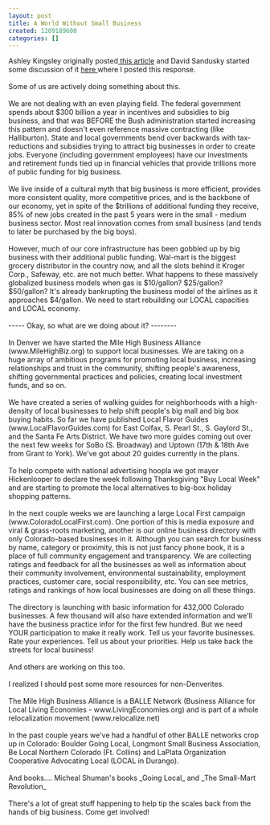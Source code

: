 ```yaml
---
layout: post
title: A World Without Small Business
created: 1209189600
categories: []
---
```

<p>Ashley Kingsley originally posted<a href="http://ashleyslist.blogspirit.com/archive/2006/04/05/the-world-without-small-business.html"> this article</a> and David Sandusky started some discussion of it <a href="http://www.yourbrandplan.com/forum/business-needs-opportunities/644-world-without-small-business.html">here </a>where I posted this response.<br>
<br>
Some of us are actively doing something about this.<br>
<br>
We are not dealing with an even playing field. The federal government spends about $300 billion a year in incentives and subsidies to big business, and that was BEFORE the Bush administration started increasing this pattern and doesn't even reference massive contracting (like Halliburton). State and local governments bend over backwards with tax-reductions and subsidies trying to attract big businesses in order to create jobs. Everyone (including government employees) have our investments and retirement funds tied up in financial vehicles that provide trillions more of public funding for big business.<br>
<br>
We live inside of a cultural myth that big business is more efficient, provides more consistent quality, more competitive prices, and is the backbone of our economy, yet in spite of the $trillions of additional funding they receive, 85% of new jobs created in the past 5 years were in the small - medium business sector. Most real innovation comes from small business (and tends to later be purchased by the big boys).<br>
<br>
However, much of our core infrastructure has been gobbled up by big business with their additional public funding. Wal-mart is the biggest grocery distributor in the country now, and all the slots behind it Kroger Corp., Safeway, etc. are not much better. What happens to these massively globalized business models when gas is $10/gallon? $25/gallon? $50/gallon? It's already bankrupting the business model of the airlines as it approaches $4/gallon. We need to start rebuilding our LOCAL capacities and LOCAL economy.<br>
<br>
----- Okay, so what are we doing about it? --------<br>
<br>
In Denver we have started the Mile High Business Alliance (www.MileHighBiz.org) to support local businesses. We are taking on a huge array of ambitious programs for promoting local business, increasing relationships and trust in the community, shifting people's awareness, shifting governmental practices and policies, creating local investment funds, and so on.<br>
<br>
We have created a series of walking guides for neighborhoods with a high-density of local businesses to help shift people's big mall and big box buying habits. So far we have published Local Flavor Guides (www.LocalFlavorGuides.com) for East Colfax, S. Pearl St., S. Gaylord St., and the Santa Fe Arts District. We have two more guides coming out over the next few weeks for SoBo (S. Broadway) and Uptown (17th &amp; 18th Ave from Grant to York). We've got about 20 guides currently in the plans.<br>
<br>
To help compete with national advertising hoopla we got mayor Hickenlooper to declare the week following Thanksgiving "Buy Local Week" and are starting to promote the local alternatives to big-box holiday shopping patterns.<br>
<br>
In the next couple weeks we are launching a large Local First campaign (www.ColoradoLocalFirst.com). One portion of this is media exposure and viral &amp; grass-roots marketing, another is our online business directory with only Colorado-based businesses in it. Although you can search for business by name, category or proximity, this is not just fancy phone book, it is a place of full community engagement and transparency. We are collecting ratings and feedback for all the businesses as well as information about their community involvement, environmental sustainability, employment practices, customer care, social responsibility, etc. You can see metrics, ratings and rankings of how local businesses are doing on all these things.<br>
<br>
The directory is launching with basic information for 432,000 Colorado businesses. A few thousand will also have extended information and we'll have the business practice infor for the first few hundred. But we need YOUR participation to make it really work. Tell us your favorite businesses. Rate your experiences. Tell us about your priorities. Help us take back the streets for local business!<br>
<br>
And others are working on this too.<br>
<br>
I realized I should post some more resources for non-Denverites.<br>
<br>
The Mile High Business Alliance is a BALLE Network (Business Alliance for Local Living Economies - www.LivingEconomies.org) and is part of a whole relocalization movement (www.relocalize.net)<br>
<br>
In the past couple years we've had a handful of other BALLE networks crop up in Colorado: Boulder Going Local, Longmont Small Business Association, Be Local Northern Colorado (Ft. Collins) and LaPlata Organization Cooperative Advocating Local (LOCAL in Durango).<br>
<br>
And books.... Micheal Shuman's books _Going Local_ and _The Small-Mart Revolution_<br>
<br>
There's a lot of great stuff happening to help tip the scales back from the hands of big business. Come get involved!</p>
